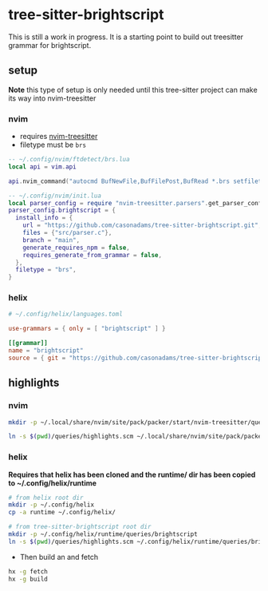 # tree-sitter-brightscript

This is still a work in progress.  It is a starting point to build out treesitter grammar for brightscript.

## setup

**Note** this type of setup is only needed until this tree-sitter project can make its way into nvim-treesitter

### nvim

- requires [nvim-treesitter](https://github.com/nvim-treesitter/nvim-treesitter)
- filetype must be `brs`

```lua
-- ~/.config/nvim/ftdetect/brs.lua
local api = vim.api

api.nvim_command("autocmd BufNewFile,BufFilePost,BufRead *.brs setfiletype brs")
```

```lua
-- ~/.config/nvim/init.lua
local parser_config = require "nvim-treesitter.parsers".get_parser_configs()
parser_config.brightscript = {
  install_info = {
    url = "https://github.com/casonadams/tree-sitter-brightscript.git",
    files = {"src/parser.c"},
    branch = "main",
    generate_requires_npm = false,
    requires_generate_from_grammar = false,
  },
  filetype = "brs",
}
```

### helix

```toml
# ~/.config/helix/languages.toml

use-grammars = { only = [ "brightscript" ] }

[[grammar]]
name = "brightscript"
source = { git = "https://github.com/casonadams/tree-sitter-brightscript.git", rev = "main" }
```

## highlights

### nvim

```sh
mkdir -p ~/.local/share/nvim/site/pack/packer/start/nvim-treesitter/queries/brightscript

ln -s $(pwd)/queries/highlights.scm ~/.local/share/nvim/site/pack/packer/start/nvim-treesitter/queries/brightscript
```

### helix

**Requires that helix has been cloned and the runtime/ dir has been copied to ~/.config/helix/runtime**

```sh
# from helix root dir
mkdir -p ~/.config/helix
cp -a runtime ~/.config/helix/
```

```sh
# from tree-sitter-brightscript root dir
mkdir -p ~/.config/helix/runtime/queries/brightscript
ln -s $(pwd)/queries/highlights.scm ~/.config/helix/runtime/queries/brightscript/highlights.scm
```

- Then build an and fetch

```sh
hx -g fetch
hx -g build
```
